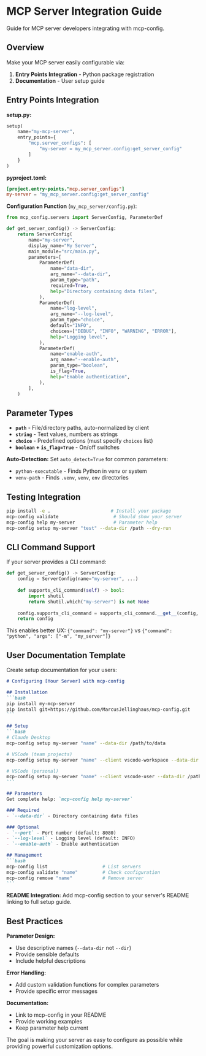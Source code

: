 # MCP Server Integration Guide

Guide for MCP server developers integrating with mcp-config.

## Overview

Make your MCP server easily configurable via:
1. **Entry Points Integration** - Python package registration
2. **Documentation** - User setup guide

## Entry Points Integration

**setup.py:**
```python
setup(
    name="my-mcp-server",
    entry_points={
        "mcp.server_configs": [
            "my-server = my_mcp_server.config:get_server_config"
        ]
    }
)
```

**pyproject.toml:**
```toml
[project.entry-points."mcp.server_configs"]
my-server = "my_mcp_server.config:get_server_config"
```

**Configuration Function** (`my_mcp_server/config.py`):

```python
from mcp_config.servers import ServerConfig, ParameterDef

def get_server_config() -> ServerConfig:
    return ServerConfig(
        name="my-server",
        display_name="My Server",
        main_module="src/main.py",
        parameters=[
            ParameterDef(
                name="data-dir",
                arg_name="--data-dir",
                param_type="path", 
                required=True,
                help="Directory containing data files",
            ),
            ParameterDef(
                name="log-level",
                arg_name="--log-level",
                param_type="choice",
                default="INFO",
                choices=["DEBUG", "INFO", "WARNING", "ERROR"],
                help="Logging level",
            ),
            ParameterDef(
                name="enable-auth",
                arg_name="--enable-auth", 
                param_type="boolean",
                is_flag=True,
                help="Enable authentication",
            ),
        ],
    )
```

## Parameter Types

- **`path`** - File/directory paths, auto-normalized by client
- **`string`** - Text values, numbers as strings  
- **`choice`** - Predefined options (must specify `choices` list)
- **`boolean` + `is_flag=True`** - On/off switches

**Auto-Detection:** Set `auto_detect=True` for common parameters:
- `python-executable` - Finds Python in venv or system
- `venv-path` - Finds `.venv`, `venv`, `env` directories

## Testing Integration

```bash
pip install -e .                      # Install your package
mcp-config validate                    # Should show your server
mcp-config help my-server              # Parameter help
mcp-config setup my-server "test" --data-dir /path --dry-run
```

## CLI Command Support

If your server provides a CLI command:

```python
def get_server_config() -> ServerConfig:
    config = ServerConfig(name="my-server", ...)
    
    def supports_cli_command(self) -> bool:
        import shutil
        return shutil.which("my-server") is not None
    
    config.supports_cli_command = supports_cli_command.__get__(config, ServerConfig)
    return config
```

This enables better UX: `{"command": "my-server"}` vs `{"command": "python", "args": ["-m", "my_server"]}`

## User Documentation Template

Create setup documentation for your users:

````markdown
# Configuring [Your Server] with mcp-config

## Installation
```bash
pip install my-mcp-server
pip install git+https://github.com/MarcusJellinghaus/mcp-config.git
```

## Setup
```bash
# Claude Desktop
mcp-config setup my-server "name" --data-dir /path/to/data

# VSCode (team projects)  
mcp-config setup my-server "name" --client vscode-workspace --data-dir /path/to/data

# VSCode (personal)
mcp-config setup my-server "name" --client vscode-user --data-dir /path/to/data
```

## Parameters
Get complete help: `mcp-config help my-server`

### Required
- `--data-dir` - Directory containing data files

### Optional  
- `--port` - Port number (default: 8080)
- `--log-level` - Logging level (default: INFO)
- `--enable-auth` - Enable authentication

## Management
```bash
mcp-config list                    # List servers
mcp-config validate "name"         # Check configuration  
mcp-config remove "name"           # Remove server
```
````

**README Integration:** Add mcp-config section to your server's README linking to full setup guide.

## Best Practices

**Parameter Design:**
- Use descriptive names (`--data-dir` not `--dir`)
- Provide sensible defaults 
- Include helpful descriptions

**Error Handling:**
- Add custom validation functions for complex parameters
- Provide specific error messages

**Documentation:**
- Link to mcp-config in your README
- Provide working examples
- Keep parameter help current

The goal is making your server as easy to configure as possible while providing powerful customization options.
